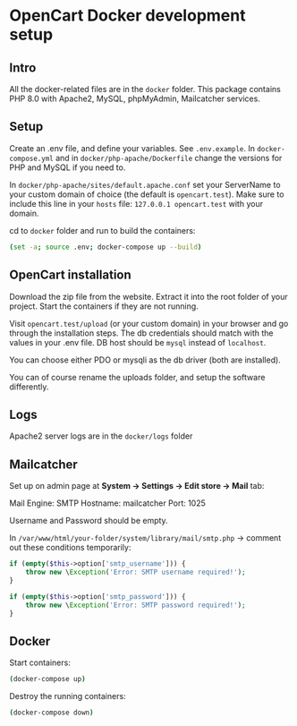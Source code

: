# OpenCart Docker development setup

## Intro

All the docker-related files are in the `docker` folder.
This package contains PHP 8.0 with Apache2, MySQL, phpMyAdmin, Mailcatcher services.

## Setup

Create an .env file, and define your variables. See `.env.example`.
In `docker-compose.yml` and in `docker/php-apache/Dockerfile` change the versions for PHP and MySQL if you need to.

In `docker/php-apache/sites/default.apache.conf` set your ServerName to your custom domain of choice (the default is `opencart.test`). Make sure to include this line in your `hosts` file: `127.0.0.1 opencart.test` with your domain.

cd to `docker` folder and run to build the containers:

```bash
(set -a; source .env; docker-compose up --build)
```

## OpenCart installation

Download the zip file from the website.
Extract it into the root folder of your project.
Start the containers if they are not running.

Visit `opencart.test/upload` (or your custom domain) in your browser and go through the installation steps.
The db credentials should match with the values in your .env file.
DB host should be `mysql` instead of `localhost`.

You can choose either PDO or mysqli as the db driver (both are installed).

You can of course rename the uploads folder, and setup the software differently.


## Logs

Apache2 server logs are in the `docker/logs` folder


## Mailcatcher

Set up on admin page at **System -> Settings -> Edit store -> Mail** tab:

Mail Engine: SMTP
Hostname: mailcatcher
Port: 1025

Username and Password should be empty.

In `/var/www/html/your-folder/system/library/mail/smtp.php` -> comment out these conditions temporarily:

```php
if (empty($this->option['smtp_username'])) {
	throw new \Exception('Error: SMTP username required!');
}

if (empty($this->option['smtp_password'])) {
	throw new \Exception('Error: SMTP password required!');
}
```


## Docker

Start containers:

```bash
(docker-compose up)
```

Destroy the running containers:

```bash
(docker-compose down)
```